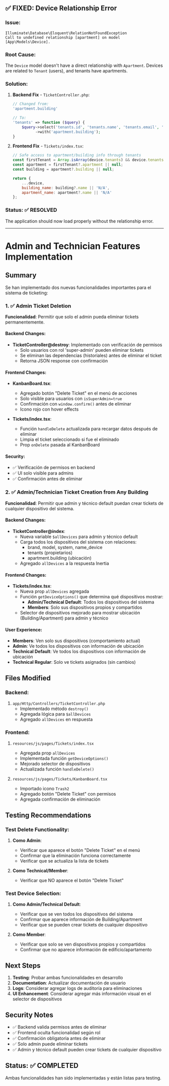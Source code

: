 ## ✅ FIXED: Device Relationship Error

### Issue:
```
Illuminate\Database\Eloquent\RelationNotFoundException
Call to undefined relationship [apartment] on model [App\Models\Device].
```

### Root Cause:
The `Device` model doesn't have a direct relationship with `Apartment`. Devices are related to `Tenant` (users), and tenants have apartments.

### Solution:
1. **Backend Fix** - `TicketController.php`:
   ```php
   // Changed from:
   'apartment.building'
   
   // To:
   'tenants' => function ($query) {
       $query->select('tenants.id', 'tenants.name', 'tenants.email', 'tenants.photo')
             ->with('apartment.building');
   }
   ```

2. **Frontend Fix** - `Tickets/index.tsx`:
   ```javascript
   // Safe access to apartment/building info through tenants
   const firstTenant = Array.isArray(device.tenants) && device.tenants.length > 0 ? device.tenants[0] : null;
   const apartment = firstTenant?.apartment || null;
   const building = apartment?.building || null;
   
   return {
       ...device,
       building_name: building?.name || 'N/A',
       apartment_name: apartment?.name || 'N/A'
   };
   ```

### Status: ✅ RESOLVED

The application should now load properly without the relationship error.

---

# Admin and Technician Features Implementation

## Summary

Se han implementado dos nuevas funcionalidades importantes para el sistema de ticketing:

### 1. ✅ Admin Ticket Deletion
**Funcionalidad**: Permitir que solo el admin pueda eliminar tickets permanentemente.

#### Backend Changes:
- **TicketController@destroy**: Implementado con verificación de permisos
  - Solo usuarios con rol 'super-admin' pueden eliminar tickets
  - Se eliminan las dependencias (historiales) antes de eliminar el ticket
  - Retorna JSON response con confirmación

#### Frontend Changes:
- **KanbanBoard.tsx**: 
  - Agregado botón "Delete Ticket" en el menú de acciones
  - Solo visible para usuarios con `isSuperAdmin=true`
  - Confirmación con `window.confirm()` antes de eliminar
  - Icono rojo con hover effects

- **Tickets/index.tsx**:
  - Función `handleDelete` actualizada para recargar datos después de eliminar
  - Limpia el ticket seleccionado si fue el eliminado
  - Prop `onDelete` pasada al KanbanBoard

#### Security:
- ✅ Verificación de permisos en backend
- ✅ UI solo visible para admins
- ✅ Confirmación antes de eliminar

### 2. ✅ Admin/Technician Ticket Creation from Any Building
**Funcionalidad**: Permitir que admin y técnico default puedan crear tickets de cualquier dispositivo del sistema.

#### Backend Changes:
- **TicketController@index**: 
  - Nueva variable `$allDevices` para admin y técnico default
  - Carga todos los dispositivos del sistema con relaciones:
    - brand, model, system, name_device
    - tenants (propietarios)
    - apartment.building (ubicación)
  - Agregado `allDevices` a la respuesta Inertia

#### Frontend Changes:
- **Tickets/index.tsx**:
  - Nueva prop `allDevices` agregada
  - Función `getDeviceOptions()` que determina qué dispositivos mostrar:
    - **Admin/Technical Default**: Todos los dispositivos del sistema
    - **Members**: Solo sus dispositivos propios y compartidos
  - Selector de dispositivos mejorado para mostrar ubicación (Building/Apartment) para admin y técnico

#### User Experience:
- **Members**: Ven solo sus dispositivos (comportamiento actual)
- **Admin**: Ve todos los dispositivos con información de ubicación
- **Technical Default**: Ve todos los dispositivos con información de ubicación
- **Technical Regular**: Solo ve tickets asignados (sin cambios)

## Files Modified

### Backend:
1. `app/Http/Controllers/TicketController.php`
   - Implementado método `destroy()`
   - Agregada lógica para `$allDevices`
   - Agregado `allDevices` en respuesta

### Frontend:
1. `resources/js/pages/Tickets/index.tsx`
   - Agregada prop `allDevices`
   - Implementada función `getDeviceOptions()`
   - Mejorado selector de dispositivos
   - Actualizada función `handleDelete()`

2. `resources/js/pages/Tickets/KanbanBoard.tsx`
   - Importado icono `Trash2`
   - Agregado botón "Delete Ticket" con permisos
   - Agregada confirmación de eliminación

## Testing Recommendations

### Test Delete Functionality:
1. **Como Admin**: 
   - Verificar que aparece el botón "Delete Ticket" en el menú
   - Confirmar que la eliminación funciona correctamente
   - Verificar que se actualiza la lista de tickets

2. **Como Technical/Member**: 
   - Verificar que NO aparece el botón "Delete Ticket"

### Test Device Selection:
1. **Como Admin/Technical Default**:
   - Verificar que se ven todos los dispositivos del sistema
   - Confirmar que aparece información de Building/Apartment
   - Verificar que se pueden crear tickets de cualquier dispositivo

2. **Como Member**:
   - Verificar que solo se ven dispositivos propios y compartidos
   - Confirmar que no aparece información de edificio/apartamento

## Next Steps

1. **Testing**: Probar ambas funcionalidades en desarrollo
2. **Documentation**: Actualizar documentación de usuario
3. **Logs**: Considerar agregar logs de auditoría para eliminaciones
4. **UI Enhancement**: Considerar agregar más información visual en el selector de dispositivos

## Security Notes

- ✅ Backend valida permisos antes de eliminar
- ✅ Frontend oculta funcionalidad según rol
- ✅ Confirmación obligatoria antes de eliminar
- ✅ Solo admin puede eliminar tickets
- ✅ Admin y técnico default pueden crear tickets de cualquier dispositivo

## Status: ✅ COMPLETED

Ambas funcionalidades han sido implementadas y están listas para testing.
